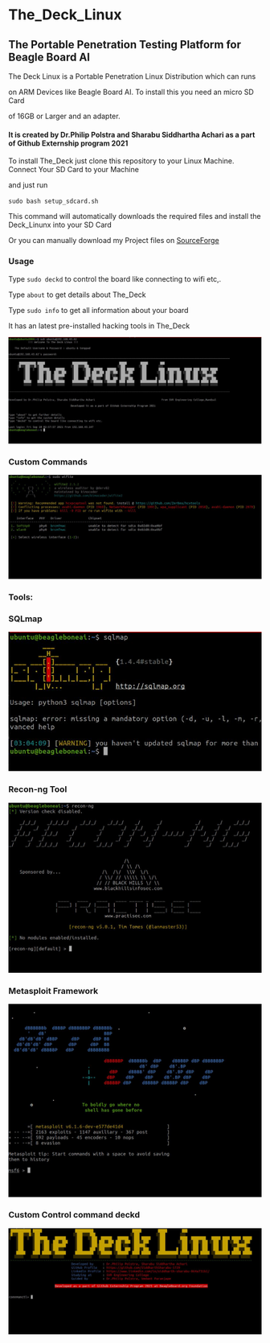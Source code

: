 # **The_Deck_Linux**

## The Portable Penetration Testing Platform for Beagle Board AI

The Deck Linux is a Portable Penetration Linux Distribution which can runs

on ARM Devices like Beagle Board AI. To install this you need an micro SD Card

of 16GB or Larger and an adapter.

#### It is created by Dr.Philip Polstra and Sharabu Siddhartha Achari as a part of Github Externship program 2021

To install The_Deck just clone this repository to your Linux Machine. Connect Your SD Card to your Machine 

and just run 

`sudo bash setup_sdcard.sh`

This command will automatically downloads the required files and install the Deck_Linunx into your SD Card

Or you can manually download my Project files on [SourceForge](https://sourceforge.net/projects/the-deck-linux/)

### Usage

Type `sudo deckd` to control the board like connecting to wifi etc,.

Type `about` to get details about The_Deck

Type `sudo info` to get all information about your board

It has an latest pre-installed hacking tools in The_Deck

![](../images/3.jpeg)

### **Custom Commands**

![](/images/4.jpeg)

### **Tools:**

### SQLmap

![](/images/1.jpeg)

### Recon-ng Tool

![](/images/2.jpeg)

### Metasploit Framework

![](/images/5.jpeg)

### Custom Control command deckd

![](/images/6.jpeg)
